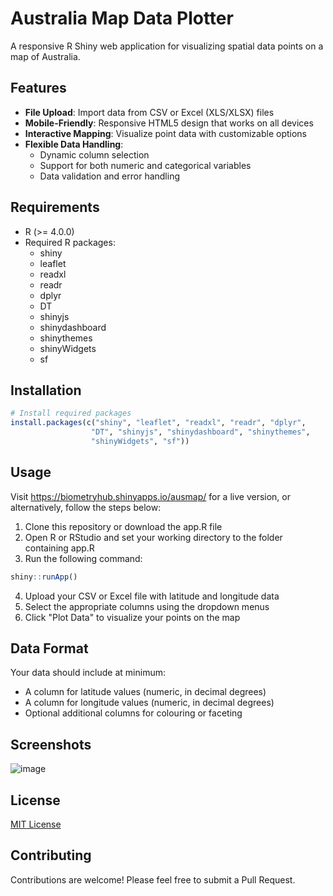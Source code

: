 # Australia Map Data Plotter

A responsive R Shiny web application for visualizing spatial data points on a map of Australia.

## Features

- **File Upload**: Import data from CSV or Excel (XLS/XLSX) files
- **Mobile-Friendly**: Responsive HTML5 design that works on all devices
- **Interactive Mapping**: Visualize point data with customizable options
- **Flexible Data Handling**:
  - Dynamic column selection
  - Support for both numeric and categorical variables
  - Data validation and error handling

## Requirements

- R (>= 4.0.0)
- Required R packages:
  - shiny
  - leaflet
  - readxl
  - readr
  - dplyr
  - DT
  - shinyjs
  - shinydashboard
  - shinythemes
  - shinyWidgets
  - sf

## Installation

```r
# Install required packages
install.packages(c("shiny", "leaflet", "readxl", "readr", "dplyr", 
                  "DT", "shinyjs", "shinydashboard", "shinythemes",
                  "shinyWidgets", "sf"))
```

## Usage

Visit https://biometryhub.shinyapps.io/ausmap/ for a live version, or alternatively, follow the steps below:

1. Clone this repository or download the app.R file
2. Open R or RStudio and set your working directory to the folder containing app.R
3. Run the following command:

```r
shiny::runApp()
```

4. Upload your CSV or Excel file with latitude and longitude data
5. Select the appropriate columns using the dropdown menus
6. Click "Plot Data" to visualize your points on the map

## Data Format
Your data should include at minimum:

- A column for latitude values (numeric, in decimal degrees)
- A column for longitude values (numeric, in decimal degrees)
- Optional additional columns for colouring or faceting

## Screenshots

![image](https://github.com/user-attachments/assets/01bcea2e-4df4-47d1-959e-1e71d869b396)

## License

[MIT License](LICENSE.md)

## Contributing

Contributions are welcome! Please feel free to submit a Pull Request.
